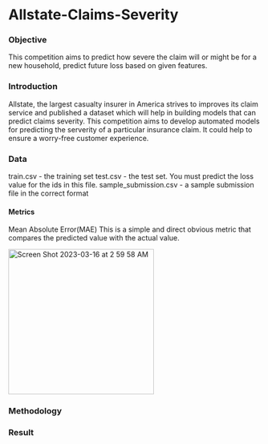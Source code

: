 # Allstate-Claims-Severity

### Objective

This competition aims to predict how severe the claim will or might be for a new household, predict future loss based on given features.

### Introduction

Allstate, the largest casualty insurer in America strives to improves its claim service and published a dataset which will help in building models that can predict claims severity. This competition aims to develop automated models for predicting the serverity of a particular insurance claim. It could help to ensure a worry-free customer experience.

### Data

train.csv - the training set
test.csv - the test set. You must predict the loss value for the ids in this file.
sample_submission.csv - a sample submission file in the correct format

#### Metrics 

Mean Absolute Error(MAE)
This is a simple and direct obvious metric that compares the predicted value with the actual value. 

<img width="290" alt="Screen Shot 2023-03-16 at 2 59 58 AM" src="https://user-images.githubusercontent.com/59128675/225539385-da6334cb-a683-4039-8e85-a2551339901b.png">

### Methodology



### Result

